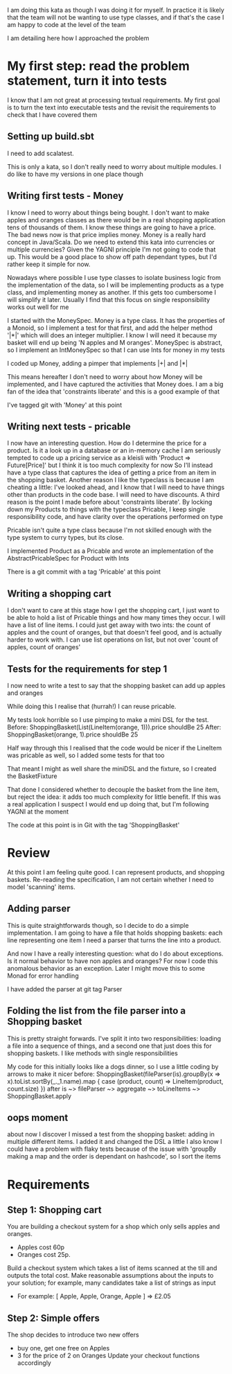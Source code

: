 I am doing this kata as though I was doing it for myself. In practice it is likely that the team will not be 
wanting to use type classes, and if that's the case I am happy to code at the level of the team

I am detailing here how I approached the problem

# My first step: read the problem statement, turn it into tests
I know that I am not great at processing textual requirements. My first goal is to turn the text into executable tests
and the revisit the requirements to check that I have covered them

## Setting up build.sbt
I need to add scalatest.

This is only a kata, so I don't really need to worry about multiple modules. I do like to have my versions in one place though

## Writing first tests - Money
I know I need to worry about things being bought. I don't want to make apples and oranges classes as there would be in
a real shopping application tens of thousands of them. I know these things are going to have a price. The bad news now
is that price implies money. Money is a really hard concept in Java/Scala. Do we need to extend this kata into currencies or
multiple currencies? Given the YAGNI principle I'm not going to code that up. This would be a good place to show off path
dependant types, but I'd rather keep it simple for now.

Nowadays where possible I use type classes to isolate business logic from the implementation of the data, so I will be implementing
products as a type class, and implementing money as another. If this gets too cumbersome I will simplify it later. Usually I 
find that this focus on single responsibility works out well for me

I started with the MoneySpec. Money is a type class. It has the properties of a Monoid, so I implement a test for that first, and add 
the helper method '|*|' which will does an integer multiplier. I know I will need it because my basket will end up being 'N apples and M oranges'.
MoneySpec is abstract, so I implement an IntMoneySpec so that I can use Ints for money in my tests

I coded up Money, adding a pimper that implements |+| and |*|

This means hereafter I don't need to worry about how Money will be implemented, and I have captured the activities that Money does. 
I am a big fan of the idea that 'constraints liberate' and this is a good example of that

I've tagged git with 'Money' at this point

## Writing next tests - pricable
I now have an interesting question. How do I determine the price for a product. Is it a look up in a database or an in-memory cache
I am seriously tempted to code up a pricing service as a kleisli with 'Product => Future[Price]' but I think it is too much complexity for now
So I'll instead have a type class that captures the idea of getting a price from an item in the shopping basket. Another reason I like the
typeclass is because I am cheating a little: I've looked ahead, and I know that I will need to have things other than products in the
code base. I will need to have discounts. A third reason is the point I made before about 'constraints liberate'. By locking down my 
Products to things with the typeclass Pricable, I keep single responsibility code, and have clarity over the operations performed on type

Pricable isn't quite a type class because I'm not skilled enough with the type system to curry types, but its close.

I implemented Product as a Pricable and wrote an implementation of the AbstractPricableSpec for Product with Ints

There is a git commit with a tag 'Pricable' at this point

## Writing a shopping cart
I don't want to care at this stage how I get the shopping cart, I just want to be able to hold a list of Pricable things and how many times they occur.
I will have a list of line items. I could just get away with two ints: the count of apples and the count of oranges, but that doesn't
feel good, and is actually harder to work with. I can use list operations on list, but not over 'count of apples, count of oranges'

## Tests for the requirements for step 1
I now need to write a test to say that the shopping basket can add up apples and oranges

While doing this I realise that (hurrah!) I can reuse pricable.

My tests look horrible so I use pimping to make a mini DSL for the test. 
Before:    ShoppingBasket(List(LineItem(orange, 1))).price shouldBe 25
After:     ShoppingBasket(orange, 1).price shouldBe 25

Half way through this I realised that the code would be nicer if the LineItem was pricable as well, so I added some tests for that too

That meant I might as well share the miniDSL and the fixture, so I created the BasketFixture

That done I considered whether to decouple the basket from the line item, but reject the idea: it adds too much complexity for little benefit.
If this was a real application I suspect I would end up doing that, but I'm following YAGNI at the moment

The code at this point is in Git with the tag 'ShoppingBasket'

# Review
At this point I am feeling quite good. I can represent products, and shopping baskets. Re-reading the specification, I am not certain whether
I need to model 'scanning' items. 

## Adding parser
This is quite straightforwards though, so I decide to do a simple implementation.
I am going to have a file that holds shopping baskets: each line representing one item
I need a parser that turns the line into a product. 

And now I have a really interesting question: what do I do about exceptions. Is it normal behavior to have non apples and oranges? For
now I code this anomalous behavior as an exception. Later I might move this to some Monad for error handling

I have added the parser at git tag Parser

## Folding the list from the file parser into a Shopping basket
This is pretty straight forwards. I've split it into two responsibilities: loading a file into a sequence of things, and a second 
one that just does this for shopping baskets. I like methods with single responsibilities

My code for this initially looks like a dogs dinner, so I use a little coding by arrows to make it nicer 
before: ShoppingBasket(fileParser(is).groupBy(x => x).toList.sortBy(_._1.name).map { case (product, count) => LineItem(product, count.size) })
after is ~> fileParser ~> aggregate ~> toLineItems ~> ShoppingBasket.apply

## oops moment
about now I discover I missed a test from the shopping basket: adding in multiple different items. I added it and changed the DSL a little
I also know I could have a problem with flaky tests because of the issue with 'groupBy making a map and the order is dependant on hashcode', so 
I sort the items




# Requirements

## Step 1: Shopping cart

You are building a checkout system for a shop which only sells apples and oranges.
- Apples cost 60p 
- Oranges cost 25p.

Build a checkout system which takes a list of items scanned at the till and outputs the total cost. 
Make reasonable assumptions about the inputs to your solution; for example, many candidates take a list of strings as input

- For example: [ Apple, Apple, Orange, Apple ] => £2.05

## Step 2: Simple offers
The shop decides to introduce two new offers
- buy one, get one free on Apples
- 3 for the price of 2 on Oranges
Update your checkout functions accordingly


